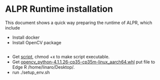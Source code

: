# ALPR Runtime installation
This document shows a quick way preparing the runtime of ALPR, which include 
* Install docker
* Install OpenCV package

## 
* Get [script](https://github.com/TinkerEdgeR/ALPR/blob/fb8d883d505f0962bfbbb634d6ebfc9de2db99b8/material/setup_env.sh), chmod +x to make script executable. 
* Get [opencv_python-4.1.1.26-cp35-cp35m-linux_aarch64.whl](https://github.com/TinkerEdgeR/ALPR/blob/fb8d883d505f0962bfbbb634d6ebfc9de2db99b8/material/opencv_python-4.1.1.26-cp35-cp35m-linux_aarch64.whl)
put file to Edge R /home/linaro/Desktop/.
* run ./setup_env.sh

